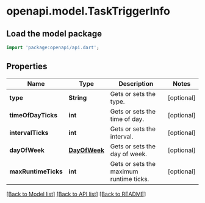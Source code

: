 # openapi.model.TaskTriggerInfo

## Load the model package
```dart
import 'package:openapi/api.dart';
```

## Properties
Name | Type | Description | Notes
------------ | ------------- | ------------- | -------------
**type** | **String** | Gets or sets the type. | [optional] 
**timeOfDayTicks** | **int** | Gets or sets the time of day. | [optional] 
**intervalTicks** | **int** | Gets or sets the interval. | [optional] 
**dayOfWeek** | [**DayOfWeek**](DayOfWeek.md) | Gets or sets the day of week. | [optional] 
**maxRuntimeTicks** | **int** | Gets or sets the maximum runtime ticks. | [optional] 

[[Back to Model list]](../README.md#documentation-for-models) [[Back to API list]](../README.md#documentation-for-api-endpoints) [[Back to README]](../README.md)


